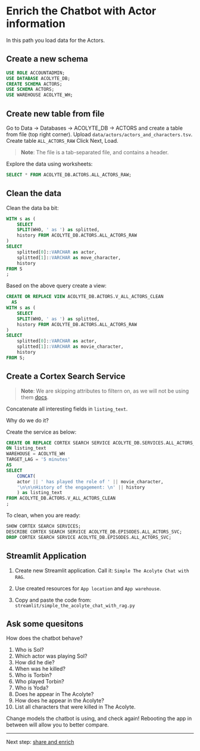 # Enrich the Chatbot with Actor information

In this path you load data for the Actors.

## Create a new schema

```sql
USE ROLE ACCOUNTADMIN;
USE DATABASE ACOLYTE_DB;
CREATE SCHEMA ACTORS;
USE SCHEMA ACTORS;
USE WAREHOUSE ACOLYTE_WH;
```

## Create new table from file

Go to Data -> Databases -> ACOLYTE_DB -> ACTORS and create a table from file (top right corner).
Upload `data/actors/actors_and_characters.tsv`.
Create table `ALL_ACTORS_RAW`
Click Next, Load.

> **Note**: The file is a tab-separated file, and contains a header.

Explore the data using worksheets:

```sql
SELECT * FROM ACOLYTE_DB.ACTORS.ALL_ACTORS_RAW;
```

## Clean the data

Clean the data ba bit:

```sql
WITH s as (
    SELECT
    SPLIT(WHO, ' as ') as splitted,
    history FROM ACOLYTE_DB.ACTORS.ALL_ACTORS_RAW
)
SELECT
    splitted[0]::VARCHAR as actor,
    splitted[1]::VARCHAR as move_character,
    history
FROM S
;
```

Based on the above query create a view:

```sql
CREATE OR REPLACE VIEW ACOLYTE_DB.ACTORS.V_ALL_ACTORS_CLEAN
  AS
WITH s as (
    SELECT
    SPLIT(WHO, ' as ') as splitted,
    history FROM ACOLYTE_DB.ACTORS.ALL_ACTORS_RAW
)
SELECT
    splitted[0]::VARCHAR as actor,
    splitted[1]::VARCHAR as movie_character,
    history
FROM S;
```

## Create a Cortex Search Service

> **Note**: We are skipping attributes to filtern on,
> as we will not be using them [docs](https://docs.snowflake.com/en/sql-reference/sql/create-cortex-search).

Concatenate all interesting fields in `listing_text`.

Why do we do it?

Create the service as below:

```sql
CREATE OR REPLACE CORTEX SEARCH SERVICE ACOLYTE_DB.SERVICES.ALL_ACTORS_SVC
ON listing_text
WAREHOUSE = ACOLYTE_WH
TARGET_LAG = '5 minutes'
AS
SELECT
    CONCAT(
    actor || ' has played the role of ' || movie_character,
    '\n\n\nHistory of the engagement: \n' || history
    ) as listing_text
FROM ACOLYTE_DB.ACTORS.V_ALL_ACTORS_CLEAN
;
```

To clean, when you are ready:

```sql
SHOW CORTEX SEARCH SERVICES;
DESCRIBE CORTEX SEARCH SERVICE ACOLYTE_DB.EPISODES.ALL_ACTORS_SVC;
DROP CORTEX SEARCH SERVICE ACOLYTE_DB.EPISODES.ALL_ACTORS_SVC;
```

## Streamlit Application

1. Create new Streamlit application. Call it: `Simple The Acolyte Chat with RAG`.

1. Use created resources for `App location` and `App warehouse`.

1. Copy and paste the code from: `streamlit/simple_the_acolyte_chat_with_rag.py`

## Ask some quesitons

How does the chatbot behave?

1. Who is Sol?
1. Which actor was playing Sol?
1. How did he die?
1. When was he killed?
1. Who is Torbin?
1. Who played Torbin?
1. Who is Yoda?
1. Does he appear in The Acolyte?
1. How does he appear in the Acolyte?
1. List all characters that were killed in The Acolyte.

Change models the chatbot is using, and check again!
Rebooting the app in between will allow you to better
compare.

---

Next step: [share and enrich](Path_Actors-Share.md)
